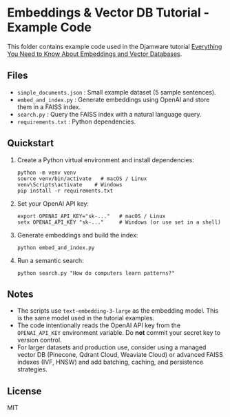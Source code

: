 # Embeddings & Vector DB Tutorial - Example Code

This folder contains example code used in the Djamware tutorial [Everything You Need to Know About Embeddings and Vector Databases]().

## Files

- `simple_documents.json` : Small example dataset (5 sample sentences).
- `embed_and_index.py` : Generate embeddings using OpenAI and store them in a FAISS index.
- `search.py` : Query the FAISS index with a natural language query.
- `requirements.txt` : Python dependencies.

## Quickstart

1. Create a Python virtual environment and install dependencies:

   ```
   python -m venv venv
   source venv/bin/activate   # macOS / Linux
   venv\Scripts\activate    # Windows
   pip install -r requirements.txt
   ```

2. Set your OpenAI API key:

   ```
   export OPENAI_API_KEY="sk-..."   # macOS / Linux
   setx OPENAI_API_KEY "sk-..."     # Windows (or use set in a shell)
   ```

3. Generate embeddings and build the index:

   ```
   python embed_and_index.py
   ```

4. Run a semantic search:
   ```
   python search.py "How do computers learn patterns?"
   ```

## Notes

- The scripts use `text-embedding-3-large` as the embedding model. This is the same model used in the tutorial examples.
- The code intentionally reads the OpenAI API key from the `OPENAI_API_KEY` environment variable. Do **not** commit your secret key to version control.
- For larger datasets and production use, consider using a managed vector DB (Pinecone, Qdrant Cloud, Weaviate Cloud) or advanced FAISS indexes (IVF, HNSW) and add batching, caching, and persistence strategies.

## License

MIT
